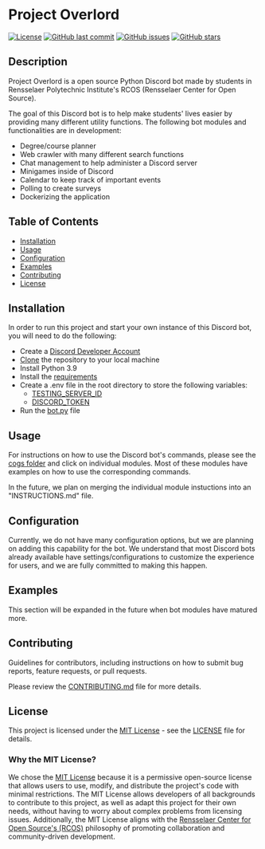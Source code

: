# Project Overlord

[![License](https://img.shields.io/badge/License-MIT-blue.svg)](LICENSE)
[![GitHub last commit](https://img.shields.io/github/last-commit/overlord-bot/Overlord.svg)](https://github.com/overlord-bot/Overlord/commits)
[![GitHub issues](https://img.shields.io/github/issues/overlord-bot/Overlord.svg)](https://github.com/overlord-bot/Overlord/issues)
[![GitHub stars](https://img.shields.io/github/stars/overlord-bot/Overlord.svg)](https://github.com/overlord-bot/Overlord/stargazers)

## Description

Project Overlord is a open source Python Discord bot made by students in Rensselaer Polytechnic Institute's RCOS (Rensselaer Center for Open Source).

The goal of this Discord bot is to help make students' lives easier by providing many different utility functions. The following bot modules and functionalities are in development:

- Degree/course planner
- Web crawler with many different search functions
- Chat management to help administer a Discord server
- Minigames inside of Discord
- Calendar to keep track of important events
- Polling to create surveys
- Dockerizing the application

## Table of Contents

- [Installation](#installation)
- [Usage](#usage)
- [Configuration](#configuration)
- [Examples](#examples)
- [Contributing](#contributing)
- [License](#license)

## Installation

In order to run this project and start your own instance of this Discord bot, you will need to do the following:

- Create a [Discord Developer Account](https://discord.com/developers/applications)
- [Clone](https://github.com/overlord-bot/Overlord.git) the repository to your local machine
- Install Python 3.9
- Install the [requirements](https://github.com/overlord-bot/Overlord/blob/main/requirements.txt)
- Create a .env file in the root directory to store the following variables:
    - [TESTING_SERVER_ID](https://github.com/overlord-bot/Overlord/blob/main/bot.py#L19)
    - [DISCORD_TOKEN](https://github.com/overlord-bot/Overlord/blob/main/bot.py#L91)
- Run the [bot.py](bot.py) file

## Usage

For instructions on how to use the Discord bot's commands, please see the [cogs folder](https://github.com/overlord-bot/Overlord/tree/main/cogs) and click on individual modules. Most of these modules have examples on how to use the corresponding commands. 

In the future, we plan on merging the individual module instuctions into an "INSTRUCTIONS.md" file.

## Configuration

Currently, we do not have many configuration options, but we are planning on adding this capability for the bot. We understand that most Discord bots already available have settings/configurations to customize the experience for users, and we are fully committed to making this happen.

## Examples

This section will be expanded in the future when bot modules have matured more.

## Contributing

Guidelines for contributors, including instructions on how to submit bug reports, feature requests, or pull requests. 

Please review the [CONTRIBUTING.md](CONTRIBUTING.md) file for more details.

## License

This project is licensed under the [MIT License](LICENSE) - see the [LICENSE](LICENSE) file for details.

### Why the MIT License?

We chose the [MIT License](LICENSE) because it is a permissive open-source license that allows users to use, modify, and distribute the project's code with minimal restrictions. The MIT License allows developers of all backgrounds to contribute to this project, as well as adapt this project for their own needs, without having to worry about complex problems from licensing issues. Additionally, the MIT License aligns with the [Rensselaer Center for Open Source's (RCOS)](https://handbook.rcos.io/#/README) philosophy of promoting collaboration and community-driven development.
